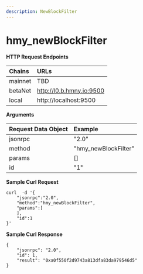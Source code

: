 ```yaml
---
description: NewBlockFilter
---
```


# hmy\_newBlockFilter

**HTTP Request Endpoints**

| Chains | URLs |
| :--- | :--- |
| mainnet | TBD |
| betaNet | http://l0.b.hmny.io:9500 |
| local | http://localhost:9500 |

**Arguments**

| Request Data Object | Example |
| :--- | :--- |
| jsonrpc | "2.0" |
| method | "hmy\_newBlockFilter" |
| params | \[\] |
| id | "1" |

**Sample Curl Request**

```text
curl  -d '{
    "jsonrpc":"2.0", 
    "method":"hmy_newBlockFilter", 
    "params":[
    ],
    "id":1
}'
```

**Sample Curl Response**

```text
{
    "jsonrpc": "2.0",
    "id": 1,
    "result": "0xa0f550f2d9743a813dfa83da979546d5"
}
```

